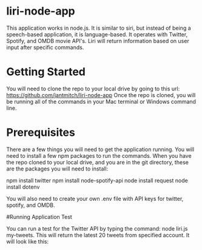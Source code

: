 # liri-node-app

This application works in node.js. It is similar to siri, but instead of being a speech-based application, it is language-based. It operates with Twitter, Spotify, and OMDB movie API's. Liri will return information based on user input after specific commands. 

# Getting Started

You will need to clone the repo to your local drive by going to this url: https://github.com/jantmitch/liri-node-app
Once the repo is cloned, you will be running all of the commands in your Mac terminal or Windows command line.

# Prerequisites

There are a few things you will need to get the application running. You will need to install a few npm packages to run the commands. When you have the repo cloned to your local drive, and you are in the git directory, these are the packages you will need to install:

npm install twitter
npm install node-spotify-api
node install request
node install dotenv

You will also need to create your own .env file with API keys for twitter, spotify, and OMDB.

#Running Application Test

You can run a test for the Twitter API by typing the command: node liri.js my-tweets. This will return the latest 20 tweets from specified account. It will look like this:





